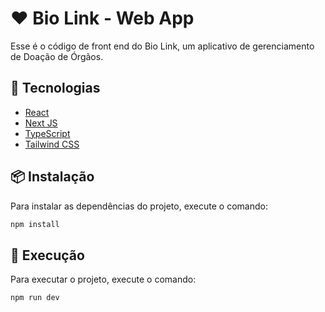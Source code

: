 # ❤️ Bio Link - Web App

Esse é o código de front end do Bio Link, um aplicativo de gerenciamento de Doação de Órgãos.

## 🚀 Tecnologias

- [React](https://reactjs.org)
- [Next JS](https://nextjs.org)
- [TypeScript](https://www.typescriptlang.org)
- [Tailwind CSS](https://tailwindcss.com)

## 📦 Instalação

Para instalar as dependências do projeto, execute o comando:

```bash
npm install
```

## 🚦 Execução

Para executar o projeto, execute o comando:

```bash
npm run dev
```